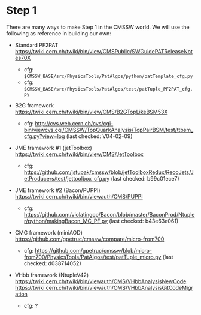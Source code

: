 # Step 1

There are many ways to make Step 1 in the CMSSW world. We will use the following as reference in building our own:

* Standard PF2PAT <https://twiki.cern.ch/twiki/bin/view/CMSPublic/SWGuidePATReleaseNotes70X>
  * cfg: `$CMSSW_BASE/src/PhysicsTools/PatAlgos/python/patTemplate_cfg.py`
  * cfg: `$CMSSW_BASE/src/PhysicsTools/PatAlgos/test/patTuple_PF2PAT_cfg.py`

* B2G framework <https://twiki.cern.ch/twiki/bin/view/CMS/B2GTopLikeBSM53X>
  * cfg: <http://cvs.web.cern.ch/cvs/cgi-bin/viewcvs.cgi/CMSSW/TopQuarkAnalysis/TopPairBSM/test/ttbsm_cfg.py?view=log> (last checked: V04-02-09)

* JME framework #1 (jetToolbox) <https://twiki.cern.ch/twiki/bin/view/CMS/JetToolbox>
  * cfg: <https://github.com/jstupak/cmssw/blob/jetToolboxRedux/RecoJets/JetProducers/test/jettoolbox_cfg.py> (last checked: b99c01ece7)

* JME framework #2 (Bacon/PUPPI) <https://twiki.cern.ch/twiki/bin/viewauth/CMS/PUPPI>
  * cfg: <https://github.com/violatingcp/Bacon/blob/master/BaconProd/Ntupler/python/makingBacon_MC_PF.py> (last checked: b43e63e061)


* CMG framework (miniAOD) <https://github.com/gpetruc/cmssw/compare/micro-from700>
  * cfg: <https://github.com/gpetruc/cmssw/blob/micro-from700/PhysicsTools/PatAlgos/test/patTuple_micro.py> (last checked: d038714052)

* VHbb framework (NtupleV42) <https://twiki.cern.ch/twiki/bin/viewauth/CMS/VHbbAnalysisNewCode> <https://twiki.cern.ch/twiki/bin/viewauth/CMS/VHbbAnalysisGitCodeMigration>
  * cfg: ?



